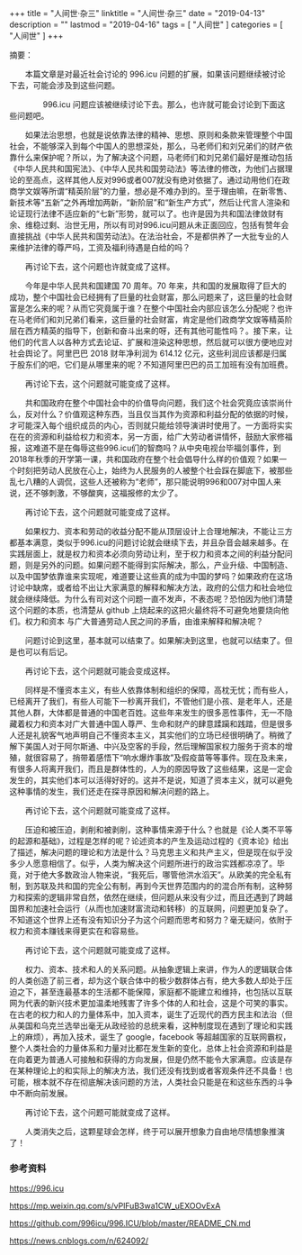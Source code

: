 +++
title = "人间世·杂三"
linktitle = "人间世·杂三"
date = "2019-04-13"
description = ""
lastmod = "2019-04-16"
tags = [
    "人间世"
]
categories = [
    "人间世"
]
+++

摘要：

　　本篇文章是对最近社会讨论的 996.icu 问题的扩展，如果该问题继续被讨论下去，可能会涉及到这些问题。
	
<!--more-->
　　&nbsp;&nbsp;&nbsp;&nbsp;&nbsp;&nbsp;&nbsp;&nbsp;996.icu 问题应该被继续讨论下去。那么，也许就可能会讨论到下面这些问题吧。

　　如果法治思想，也就是说依靠法律的精神、思想、原则和条款来管理整个中国社会，不能够深入到每个中国人的思想深处，那么，马老师们和刘兄弟们的财产依靠什么来保护呢？所以，为了解决这个问题，马老师们和刘兄弟们最好是推动包括《中华人民共和国宪法》、《中华人民共和国劳动法》等法律的修改，为他们占据理论的至高点，这样其他人反对996或者007就没有绝对依据了。通过动用他们在政商学文娱等所谓“精英阶层”的力量，想必是不难办到的。至于理由嘛，在新零售、新技术等“五新”之外再增加两新，“新阶层”和“新生产方式”，然后让代言人渲染和论证现行法律不适应新的“七新”形势，就可以了。也许是因为共和国法律敛财有余、维稳过剩、治世无用，所以有司对996.icu问题从未正面回应，包括有赞年会直接挑战《中华人民共和国劳动法》。在法治社会，不是都供养了一大批专业的人来维护法律的尊严吗，工资及福利待遇是白给的吗？

　　再讨论下去，这个问题也许就变成了这样。

　　今年是中华人民共和国建国 70 周年。70 年来，共和国的发展取得了巨大的成功，整个中国社会已经拥有了巨量的社会财富，那么问题来了，这巨量的社会财富是怎么来的呢？从而它究竟属于谁？在整个中国社会内部应该怎么分配呢？也许在马老师们和刘兄弟们看来，这巨量的社会财富，肯定是他们政商学文娱等精英阶层在西方精英的指导下，创新和奋斗出来的呀，还有其他可能性吗？。接下来，让他们的代言人以各种方式去论证、扩展和渲染这种思想，然后就可以很方便地应对社会舆论了。阿里巴巴 2018 财年净利润为 614.12 亿元，这些利润应该都是归属于股东们的吧，它们是从哪里来的呢？不知道阿里巴巴的员工加班有没有加班费。

　　再讨论下去，这个问题就可能变成了这样。

　　共和国政府在整个中国社会中的价值导向问题，我们这个社会究竟应该崇尚什么，反对什么？价值观这种东西，当且仅当其作为资源和利益分配的依据的时候，才可能深入每个组织成员的内心，否则就只能给领导演讲时使用了。一方面将实实在在的资源和利益给权力和资本，另一方面，给广大劳动者讲情怀，鼓励大家修福报，这难道不是在侮辱这些996.icu们的智商吗？从中央电视台毕福剑事件，到2018年秋季的开学第一课，共和国政府在整个社会倡导什么样的价值观？如果一个时刻把劳动人民放在心上，始终为人民服务的人被整个社会踩在脚底下，被那些乱七八糟的人调侃，这些人还被称为“老师”，那只能说明996和007对中国人来说，还不够刺激，不够酸爽，这福报修的太少了。

　　再讨论下去，这个问题就可能变成了这样。

　　如果权力、资本和劳动的收益分配不能从顶层设计上合理地解决，不能让三方都基本满意，类似于996.icu的问题讨论就会继续下去，并且杂音会越来越多。在实践层面上，就是权力和资本必须向劳动让利，至于权力和资本之间的利益分配问题，则是另外的问题。如果问题不能得到实际解决，那么，产业升级、中国制造、以及中国梦依靠谁来实现呢，难道要让这些真的成为中国的梦吗？如果政府在这场讨论中缺席，或者给不出让大家满意的解释和解决方法，政府的公信力和社会地位就会继续降低。为什么有司对这个问题一直不发声，不表态呢？恐怕因为他们清楚这个问题的本质，也清楚从 github 上烧起来的这把火最终将不可避免地要烧向他们。权力和资本 与广大普通劳动人民之间的矛盾，由谁来解释和解决呢？

　　问题讨论到这里，基本就可以结束了。如果解决到这里，也就可以结束了。但是也可以有后记。

　　再讨论下去，这个问题就可能会变成这样。

　　同样是不懂资本主义，有些人依靠体制和组织的保障，高枕无忧；而有些人，已经离开了我们，有些人可能下一秒离开我们，不管他们是小孩、是老年人，还是其他人群，大体都是普通的中国老百姓。这些年来发生的很多恶性事件，无一不隐藏着权力和资本对广大普通中国人尊严、生命和财产的肆意蹂躏和践踏，但是很多人还是礼貌客气地声明自己不懂资本主义，其实他们的立场已经很明确了。稍微了解下美国人对于阿尔斯通、中兴及空客的手段，然后理解国家权力服务于资本的增殖，就很容易了，捎带着感悟下“响水爆炸事故”及假疫苗等等事件。现在及未来，有很多人将离开我们，而且是群体性的，人为的原因导致了这些结果，这是一定会发生的，其实他们本可以活得好好的。这并不是说，知道了资本主义，就可以避免这种事情的发生，我们还走在探寻原因和解决问题的路上。

　　再讨论下去，这个问题就可能变成了这样。

　　压迫和被压迫，剥削和被剥削，这种事情来源于什么？也就是《论人类不平等的起源和基础》，过程是怎样的呢？论述资本的产生及运动过程的《资本论》给出了描述，解决问题的理论和方法是什么？马克思主义和共产主义，但是现在似乎没多少人愿意相信了。似乎，人类为解决这个问题所进行的政治实践都凉凉了。毕竟，对于绝大多数政治人物来说，“我死后，哪管他洪水滔天”。从欧美的完全私有制，到苏联及共和国的完全公有制，再到今天世界范围内的的混合所有制，这种努力和探索的逻辑非常自然，依然在继续，但问题从来没有少过，而且还遇到了跨越国界和加速社会运行（从而也加速财富流动和转移）的互联网，问题更加复杂了。不知道这个世界上还有没有知识分子为这个问题而思考和努力？毫无疑问，依附于权力和资本赚钱来得更实在和容易些。

　　再讨论下去，这个问题就可能变成了这样。

　　权力、资本、技术和人的关系问题。从抽象逻辑上来讲，作为人的逻辑联合体的人类创造了前三者，却为这个联合体中的极少数群体占有，绝大多数人却处于压迫之下，甚至连最基本的生活都不能保障，家庭都不能建立和维持，也包括以互联网为代表的新兴技术更加温柔地残害了许多个体的人和社会，这是个可笑的事实。在古老的权力和人的力量体系中，加入资本，诞生了近现代的西方民主和法治（但从美国和乌克兰选举出毫无从政经验的总统来看，这种制度现在遇到了理论和实践上的麻烦），再加入技术，诞生了 google，facebook 等超越国家的互联网霸权，整个人类社会的力量体系和力量对比都在发生新的变化，总体上社会资源和利益是在向着更为普通人可接触和获得的方向发展，但是仍然不能令大家满意。应该是存在某种理论上的和实际上的解决方法，我们还没有找到或者客观条件还不具备！也可能，根本就不存在彻底解决该问题的方法，人类社会只能是在和这些东西的斗争中不断向前发展。

　　再讨论下去，这个问题可能就变成了这样。

　　人类消失之后，这颗星球会怎样，终于可以展开想象力自由地尽情想象推演了！

### 参考资料
https://996.icu

https://mp.weixin.qq.com/s/vPlFuB3wa1CW_uEXOOvExA

https://github.com/996icu/996.ICU/blob/master/README_CN.md

https://news.cnblogs.com/n/624092/


